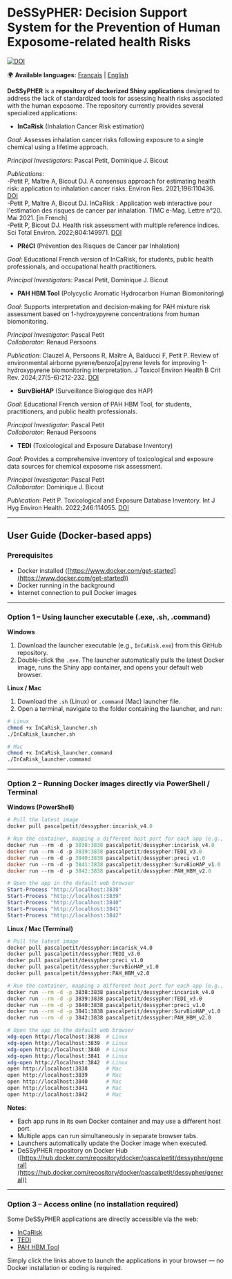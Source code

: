 # DeSSyPHER: Decision Support System for the Prevention of Human Exposome-related health Risks

[![DOI](https://zenodo.org/badge/DOI/10.5281/zenodo.17467803.svg)](https://doi.org/10.5281/zenodo.17467803)

🌍 **Available languages:** [Français](README_fr.md) | [English](README.md)


**DeSSyPHER** is a **repository of dockerized Shiny applications** designed to address the lack of standardized tools for assessing health risks associated with the human exposome. The repository currently provides several specialized applications:

- **InCaRisk** (Inhalation Cancer Risk estimation)

*Goal*: Assesses inhalation cancer risks following exposure to a single chemical using a lifetime approach.

*Principal Investigators*: Pascal Petit, Dominique J. Bicout  

*Publications*:  
-Petit P, Maître A, Bicout DJ. A consensus approach for estimating health risk: application to inhalation cancer risks. Environ Res. 2021;196:110436. [DOI](https://doi.org/10.1016/j.envres.2020.110436)  
-Petit P, Maître A, Bicout DJ. InCaRisk : Application web interactive pour l'estimation des risques de cancer par inhalation. TIMC e-Mag. Lettre n°20. Mai 2021. [in French]  
-Petit P, Bicout DJ. Health risk assessment with multiple reference indices. Sci Total Environ. 2022;804:149971. [DOI](https://doi.org/10.1016/j.scitotenv.2021.149971)  

- **PRéCI** (Prévention des Risques de Cancer par Inhalation)  

*Goal*: Educational French version of InCaRisk, for students, public health professionals, and occupational health practitioners.  

*Principal Investigators*: Pascal Petit, Dominique J. Bicout  

- **PAH HBM Tool** (Polycyclic Aromatic Hydrocarbon Human Biomonitoring)  

*Goal*: Supports interpretation and decision-making for PAH mixture risk assessment based on 1-hydroxypyrene concentrations from human biomonitoring.  

*Principal Investigator*: Pascal Petit  
*Collaborator*: Renaud Persoons  

*Publication*: Clauzel A, Persoons R, Maître A, Balducci F, Petit P. Review of environmental airborne pyrene/benzo[a]pyrene levels for improving 1-hydroxypyrene biomonitoring interpretation. J Toxicol Environ Health B Crit Rev. 2024;27(5-6):212-232. [DOI](https://doi.org/10.1080/10937404.2024.2362632)  

- **SurvBioHAP** (Surveillance Biologique des HAP)  

*Goal*: Educational French version of PAH HBM Tool, for students, practitioners, and public health professionals.  

*Principal Investigator*: Pascal Petit  
*Collaborator*: Renaud Persoons  

- **TEDI** (Toxicological and Exposure Database Inventory)  

*Goal*: Provides a comprehensive inventory of toxicological and exposure data sources for chemical exposome risk assessment.  

*Principal Investigator*: Pascal Petit  
*Collaborator*: Dominique J. Bicout  

*Publication*: Petit P. Toxicological and Exposure Database Inventory. Int J Hyg Environ Health. 2022;246:114055. [DOI](https://doi.org/10.1016/j.ijheh.2022.114055)  

---

## User Guide (Docker-based apps)

### Prerequisites
- Docker installed ([https://www.docker.com/get-started](https://www.docker.com/get-started))  
- Docker running in the background  
- Internet connection to pull Docker images  

---

### Option 1 – Using launcher executable (.exe, .sh, .command)

**Windows**  

1. Download the launcher executable (e.g., `InCaRisk.exe`) from this GitHub repository.  
2. Double-click the `.exe`. The launcher automatically pulls the latest Docker image, runs the Shiny app container, and opens your default web browser.  

**Linux / Mac**  

1. Download the `.sh` (Linux) or `.command` (Mac) launcher file.  
2. Open a terminal, navigate to the folder containing the launcher, and run:

```bash
# Linux
chmod +x InCaRisk_launcher.sh
./InCaRisk_launcher.sh

# Mac
chmod +x InCaRisk_launcher.command
./InCaRisk_launcher.command
```

---

### **Option 2 – Running Docker images directly via PowerShell / Terminal**  

**Windows (PowerShell)**  
```powershell
# Pull the latest image
docker pull pascalpetit/dessypher:incarisk_v4.0

# Run the container, mapping a different host port for each app (e.g., 3840) to container port 3838
docker run --rm -d -p 3838:3838 pascalpetit/dessypher:incarisk_v4.0
docker run --rm -d -p 3839:3838 pascalpetit/dessypher:TEDI_v3.0
docker run --rm -d -p 3840:3838 pascalpetit/dessypher:preci_v1.0
docker run --rm -d -p 3841:3838 pascalpetit/dessypher:SurvBioHAP_v1.0
docker run --rm -d -p 3842:3838 pascalpetit/dessypher:PAH_HBM_v2.0

# Open the app in the default web browser
Start-Process "http://localhost:3838"
Start-Process "http://localhost:3839"
Start-Process "http://localhost:3840"
Start-Process "http://localhost:3841"
Start-Process "http://localhost:3842"
```

**Linux / Mac (Terminal)**  
```bash
# Pull the latest image
docker pull pascalpetit/dessypher:incarisk_v4.0
docker pull pascalpetit/dessypher:TEDI_v3.0
docker pull pascalpetit/dessypher:preci_v1.0
docker pull pascalpetit/dessypher:SurvBioHAP_v1.0
docker pull pascalpetit/dessypher:PAH_HBM_v2.0

# Run the container, mapping a different host port for each app (e.g., 3840) to container port 3838
docker run --rm -d -p 3838:3838 pascalpetit/dessypher:incarisk_v4.0
docker run --rm -d -p 3839:3838 pascalpetit/dessypher:TEDI_v3.0
docker run --rm -d -p 3840:3838 pascalpetit/dessypher:preci_v1.0
docker run --rm -d -p 3841:3838 pascalpetit/dessypher:SurvBioHAP_v1.0
docker run --rm -d -p 3842:3838 pascalpetit/dessypher:PAH_HBM_v2.0

# Open the app in the default web browser
xdg-open http://localhost:3838  # Linux
xdg-open http://localhost:3839  # Linux
xdg-open http://localhost:3840  # Linux
xdg-open http://localhost:3841  # Linux
xdg-open http://localhost:3842  # Linux
open http://localhost:3838      # Mac
open http://localhost:3839      # Mac
open http://localhost:3840      # Mac
open http://localhost:3841      # Mac
open http://localhost:3842      # Mac
```

**Notes:**  
- Each app runs in its own Docker container and may use a different host port.  
- Multiple apps can run simultaneously in separate browser tabs.  
- Launchers automatically update the Docker image when executed.
- DeSSyPHER repository on Docker Hub ([https://hub.docker.com/repository/docker/pascalpetit/dessypher/general](https://hub.docker.com/repository/docker/pascalpetit/dessypher/general))   

---

### **Option 3 – Access online (no installation required)**

Some DeSSyPHER applications are directly accessible via the web:

- [InCaRisk](https://exporisk-timc.imag.fr/InCaRisk/)  
- [TEDI](https://exporisk-timc.imag.fr/TEDI/)  
- [PAH HBM Tool](https://exporisk-timc.imag.fr/PAH/)  

Simply click the links above to launch the applications in your browser — no Docker installation or coding is required.
